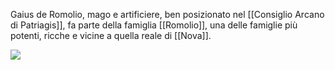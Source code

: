 Gaius de Romolio, mago e artificiere, ben posizionato nel [[Consiglio Arcano di Patriagis]], fa parte della famiglia [[Romolio]], una delle famiglie più potenti, ricche e vicine a quella reale di [[Nova]].

![](https://lh7-us.googleusercontent.com/cHEfnVPhBQWG0_pHF9fCTJ1bsPJ_YQtz2ljjvnnjZlTJJEE8pE6jfONkmfQ6Eoegb5edvkas-l0vAIlJhOriOAydJvDQMsWF5LuW-pNGGtxsZv1DANiQuai9htkVMpcVTo2_DW5U0x1NnhbUESbvjOw)
